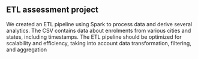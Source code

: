 
## ETL assessment project 
We created an ETL pipeline using Spark to process 
data and derive several analytics. The CSV contains data about enrolments from various
cities and states, including timestamps. The ETL pipeline should be optimized for
scalability and efficiency, taking into account data transformation, filtering, and
aggregation
